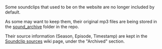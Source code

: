 Some soundclips that used to be on the website are no longer included by default.

As some may want to keep them, their original mp3 files are being stored in the [sound_archive](https://github.com/robflop/megumin.love/tree/master/sound_archive) folder in the repo.

Their source information (Season, Episode, Timestamp) are kept in the [Soundclip sources](https://github.com/robflop/megumin.love/wiki/Soundclip-sources) wiki page, under the "Archived" section.